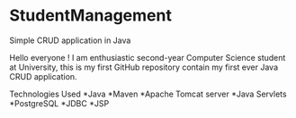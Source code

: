 # StudentManagement
Simple CRUD application in Java

Hello everyone !
I am enthusiastic second-year Computer Science student at University, this is my first GitHub repository contain my first ever Java CRUD application.

Technologies Used
*Java
*Maven
*Apache Tomcat server
*Java Servlets
*PostgreSQL
*JDBC
*JSP
